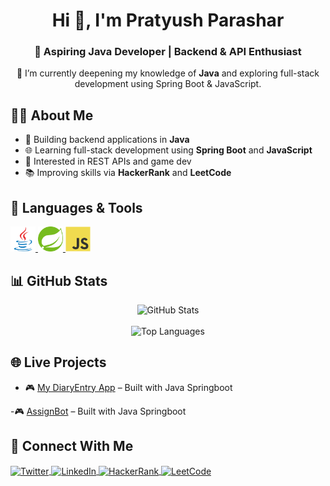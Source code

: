 <h1 align="center">Hi 👋, I'm Pratyush Parashar</h1>
<h3 align="center">🚀 Aspiring Java Developer | Backend & API Enthusiast</h3>

<p align="center">
  🌱 I’m currently deepening my knowledge of <strong>Java</strong> and exploring full-stack development using Spring Boot & JavaScript.
</p>

## 👨‍💻 About Me

- 🔧 Building backend applications in **Java**
- 🌐 Learning full-stack development using **Spring Boot** and **JavaScript**
- 🎯 Interested in REST APIs and game dev
- 📚 Improving skills via **HackerRank** and **LeetCode**

## 🚀 Languages & Tools

<p align="left">
  <a href="https://www.java.com" target="_blank" rel="noreferrer">
    <img src="https://raw.githubusercontent.com/devicons/devicon/master/icons/java/java-original.svg" alt="Java" width="40" height="40"/>
  </a>
  <a href="https://spring.io/" target="_blank" rel="noreferrer">
    <img src="https://raw.githubusercontent.com/devicons/devicon/master/icons/spring/spring-original.svg" alt="Spring Boot" width="40" height="40"/>
  </a>
  <a href="https://developer.mozilla.org/en-US/docs/Web/JavaScript" target="_blank" rel="noreferrer">
    <img src="https://raw.githubusercontent.com/devicons/devicon/master/icons/javascript/javascript-original.svg" alt="JavaScript" width="40" height="40"/>
  </a>
</p>

## 📊 GitHub Stats

<p align="center">
  <img src="https://github-readme-stats.vercel.app/api?username=pratyuxxhh&show_icons=true&theme=radical" alt="GitHub Stats" />
  <br><br>
  <img src="https://github-readme-stats.vercel.app/api/top-langs?username=pratyuxxhh&show_icons=true&locale=en&layout=compact&theme=radical" alt="Top Languages" />
</p>

## 🌐 Live Projects

- 🎮 [My DiaryEntry App](https://diaryentry-3.onrender.com/) – Built with Java Springboot  

-🎮 [AssignBot](https://assignbot.onrender.com) – Built with Java Springboot  

## 🤝 Connect With Me

<p align="left">
  <a href="https://twitter.com/pratyuxxhh" target="blank">
    <img align="center" src="https://raw.githubusercontent.com/rahuldkjain/github-profile-readme-generator/master/src/images/icons/Social/twitter.svg" alt="Twitter" height="30" width="40" />
  </a>
  <a href="https://linkedin.com/in/pratyush-parashar-134a7930b" target="blank">
    <img align="center" src="https://raw.githubusercontent.com/rahuldkjain/github-profile-readme-generator/master/src/images/icons/Social/linked-in-alt.svg" alt="LinkedIn" height="30" width="40" />
  </a>
  <a href="https://www.hackerrank.com/ishu_kool2406" target="blank">
    <img align="center" src="https://raw.githubusercontent.com/rahuldkjain/github-profile-readme-generator/master/src/images/icons/Social/hackerrank.svg" alt="HackerRank" height="30" width="40" />
  </a>
  <a href="https://www.leetcode.com/pratyuxxhh" target="blank">
    <img align="center" src="https://raw.githubusercontent.com/rahuldkjain/github-profile-readme-generator/master/src/images/icons/Social/leet-code.svg" alt="LeetCode" height="30" width="40" />
  </a>
</p>
